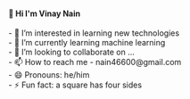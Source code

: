 <h4>👋 Hi I'm Vinay Nain</h4>
- 👀 I’m interested in learning new technologies
<br>
- 🌱 I’m currently learning machine learning
<br>
- 💞️ I’m looking to collaborate on ...
<br>
- 📫 How to reach me - nain46600@gmail.com
<br>
- 😄 Pronouns: he/him
<br>
- ⚡ Fun fact: a square has four sides

<!---
nimonain/nimonain is a ✨ special ✨ repository because its `README.md` (this file) appears on your GitHub profile.
You can click the Preview link to take a look at your changes.
--->
